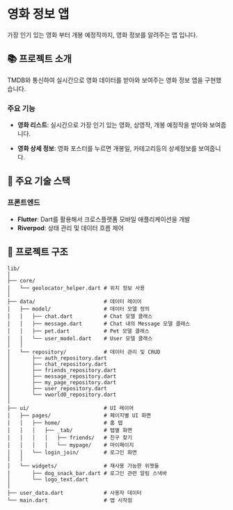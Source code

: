 <!-- <p align="center">
  <img src="assets/images/mainLogo.svg" alt="App Logo" width="300">
</p> -->

# 영화 정보 앱

가장 인기 있는 영화 부터 개봉 예정작까지, 영화 정보를 알려주는 앱 입니다.

## 📚 프로젝트 소개

TMDB와 통신하여 실시간으로 영화 데이터를 받아와 보여주는 영화 정보 앱을 구현했습니다.

### 주요 기능

- **영화 리스트**: 실시간으로 가장 인기 있는 영화, 상영작, 개봉 예정작을 받아와 보여줍니다.

- **영화 상세 정보**: 영화 포스터를 누르면 개봉일, 카테고리등의 상세정보를 보여줍니다.

## 🚀 주요 기술 스택

### 프론트엔드

- **Flutter**: Dart를 활용해서 크로스플랫폼 모바일 애플리케이션을 개발
- **Riverpod**: 상태 관리 및 데이터 흐름 제어


## 📂 프로젝트 구조

```
lib/
│
├── core/
│   └── geolocator_helper.dart # 위치 정보 사용
│
├── data/                      # 데이터 레이어
│   ├── model/                 # 데이터 모델 정의
│   │   ├── chat.dart          # Chat 모델 클래스
│   │   ├── message.dart       # Chat 내의 Message 모델 클래스
│   │   ├── pet.dart           # Pet 모델 클래스
│   │   └── user_model.dart    # User 모델 클래스
│   │
│   └── repository/            # 데이터 관리 및 CRUD
│       ├── auth_repository.dart
│       ├── chat_repository.dart
│       ├── friends_repository.dart
│       ├── message_repository.dart
│       ├── my_page_repository.dart
│       ├── user_repository.dart
│       └── vworld0_repository.dart
│
├── ui/                        # UI 레이어
│   ├── pages/                 # 페이지별 UI 화면
│   │   ├── home/              # 홈 탭
│   │   │   ├── _tab/          # 탭별 화면
│   │   │   │   ├── friends/   # 친구 찾기
│   │   │   │   └── mypage/    # 마이페이지
│   │   └── login_join/        # 로그인 화면
│   │
│   └── widgets/               # 재사용 가능한 위젯들
│       ├── dog_snack_bar.dart # 로그인 관련 알림 스낵바
│       └── logo_text.dart
│
├── user_data.dart             # 사용자 데이터
└── main.dart                  # 앱 시작점
```
